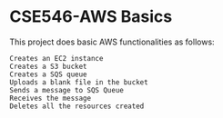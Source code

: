 # CSE546-AWS Basics
 
This project does basic AWS functionalities as follows:

	Creates an EC2 instance
	Creates a S3 bucket
	Creates a SQS queue
	Uploads a blank file in the bucket
	Sends a message to SQS Queue
	Receives the message
	Deletes all the resources created
